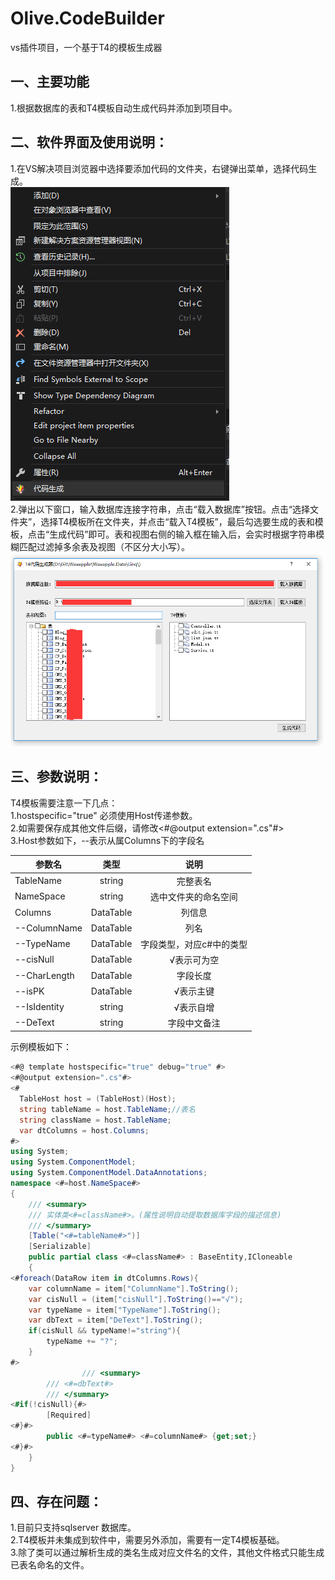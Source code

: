 # Olive.CodeBuilder
vs插件项目，一个基于T4的模板生成器

## 一、主要功能

  1.根据数据库的表和T4模板自动生成代码并添加到项目中。<br>


## 二、软件界面及使用说明：
  1.在VS解决项目浏览器中选择要添加代码的文件夹，右键弹出菜单，选择代码生成。<br>
![界面图片](https://github.com/wmz46/Olive.CodeBuilder/blob/master/doc/images/readme_2.png)<br>
  2.弹出以下窗口，输入数据库连接字符串，点击“载入数据库”按钮。点击“选择文件夹”，选择T4模板所在文件夹，并点击“载入T4模板”，最后勾选要生成的表和模板，点击“生成代码”即可。表和视图右侧的输入框在输入后，会实时根据字符串模糊匹配过滤掉多余表及视图（不区分大小写）。<br>
![界面图片](https://github.com/wmz46/Olive.CodeBuilder/blob/master/doc/images/readme_1.png)

## 三、参数说明：
  T4模板需要注意一下几点：<br>
  1.hostspecific="true" 必须使用Host传递参数。<br>
  2.如需要保存成其他文件后缀，请修改\<#@output extension=".cs"#>  <br>
  3.Host参数如下，--表示从属Columns下的字段名<br>


| 参数名    | 类型       | 说明               |
| ------------- |:-------------:| :-----:|
| TableName | string    | 完整表名           |
| NameSpace | string    |选中文件夹的命名空间 |
| Columns   | DataTable | 列信息             |
|   --ColumnName| DataTable | 列名             |
|    --TypeName   | DataTable | 字段类型，对应c#中的类型            |
|    --cisNull   | DataTable | √表示可为空             |
|    --CharLength   | DataTable | 字段长度             |
|    --isPK   | DataTable | √表示主键            |
|    --IsIdentity   | string | √表示自增             |
|    --DeText   | string | 字段中文备注             |

示例模板如下：
```  C#
<#@ template hostspecific="true" debug="true" #>
<#@output extension=".cs"#>  
<# 
  TableHost host = (TableHost)(Host);
  string tableName = host.TableName;//表名
  string className = host.TableName;
  var dtColumns = host.Columns;
#>  
using System;
using System.ComponentModel;
using System.ComponentModel.DataAnnotations;
namespace <#=host.NameSpace#>
{
    /// <summary>
    /// 实体类<#=className#>。(属性说明自动提取数据库字段的描述信息)
    /// </summary>
    [Table("<#=tableName#>")]
    [Serializable]
    public partial class <#=className#> : BaseEntity,ICloneable
    {
<#foreach(DataRow item in dtColumns.Rows){
	var columnName = item["ColumnName"].ToString();
	var cisNull = (item["cisNull"].ToString()=="√");
	var typeName = item["TypeName"].ToString();
	var dbText = item["DeText"].ToString();	
	if(cisNull && typeName!="string"){
		typeName += "?";
	}
#>
                /// <summary>
		/// <#=dbText#>
		/// </summary>
<#if(!cisNull){#>
		[Required]
<#}#>
		public <#=typeName#> <#=columnName#> {get;set;}
<#}#>
	}
}
``` 
## 四、存在问题：

  1.目前只支持sqlserver 数据库。<br>
  2.T4模板并未集成到软件中，需要另外添加，需要有一定T4模板基础。<br>
  3.除了类可以通过解析生成的类名生成对应文件名的文件，其他文件格式只能生成已表名命名的文件。<br>
